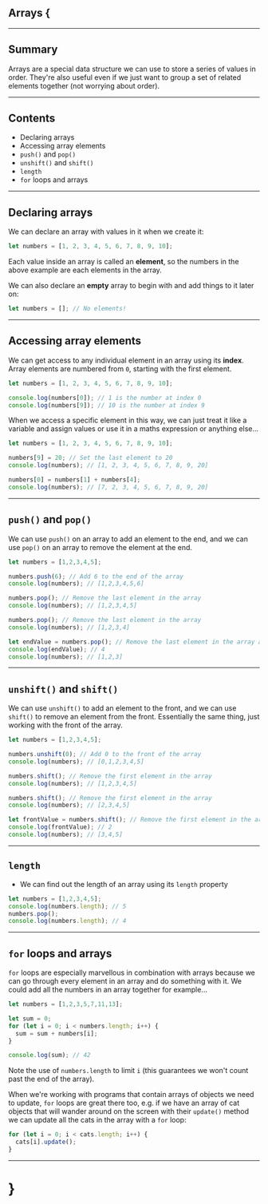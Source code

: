 ## Arrays {

---

## Summary

Arrays are a special data structure we can use to store a series of values in order. They're also useful even if we just want to group a set of related elements together (not worrying about order).

---

## Contents

* Declaring arrays
* Accessing array elements
* `push()` and `pop()`
* `unshift()` and `shift()`
* `length`
* `for` loops and arrays

---

## Declaring arrays

We can declare an array with values in it when we create it:

```javascript
let numbers = [1, 2, 3, 4, 5, 6, 7, 8, 9, 10];
```

Each value inside an array is called an **element**, so the numbers in the above example are each elements in the array.

We can also declare an **empty** array to begin with and add things to it later on:

```javascript
let numbers = []; // No elements!
```

---

## Accessing array elements

We can get access to any individual element in an array using its **index**. Array elements are numbered from `0`, starting with the first element.

```javascript
let numbers = [1, 2, 3, 4, 5, 6, 7, 8, 9, 10];

console.log(numbers[0]); // 1 is the number at index 0
console.log(numbers[9]); // 10 is the number at index 9
```

When we access a specific element in this way, we can just treat it like a variable and assign values or use it in a maths expression or anything else...

```javascript
let numbers = [1, 2, 3, 4, 5, 6, 7, 8, 9, 10];

numbers[9] = 20; // Set the last element to 20
console.log(numbers); // [1, 2, 3, 4, 5, 6, 7, 8, 9, 20]

numbers[0] = numbers[1] + numbers[4];
console.log(numbers); // [7, 2, 3, 4, 5, 6, 7, 8, 9, 20]
```

---

## `push()` and `pop()`

We can use `push()` on an array to add an element to the end, and we can use `pop()` on an array to remove the element at the end.

```javascript
let numbers = [1,2,3,4,5];

numbers.push(6); // Add 6 to the end of the array
console.log(numbers); // [1,2,3,4,5,6]

numbers.pop(); // Remove the last element in the array
console.log(numbers); // [1,2,3,4,5]

numbers.pop(); // Remove the last element in the array
console.log(numbers); // [1,2,3,4]

let endValue = numbers.pop(); // Remove the last element in the array and store it
console.log(endValue); // 4
console.log(numbers); // [1,2,3]
```

---

## `unshift()` and `shift()`

We can use `unshift()` to add an element to the front, and we can use `shift()` to remove an element from the front. Essentially the same thing, just working with the front of the array.

```javascript
let numbers = [1,2,3,4,5];

numbers.unshift(0); // Add 0 to the front of the array
console.log(numbers); // [0,1,2,3,4,5]

numbers.shift(); // Remove the first element in the array
console.log(numbers); // [1,2,3,4,5]

numbers.shift(); // Remove the first element in the array
console.log(numbers); // [2,3,4,5]

let frontValue = numbers.shift(); // Remove the first element in the array and store it
console.log(frontValue); // 2
console.log(numbers); // [3,4,5]
```

---

## `length`

- We can find out the length of an array using its `length` property

```javascript
let numbers = [1,2,3,4,5];
console.log(numbers.length); // 5
numbers.pop();
console.log(numbers.length); // 4
```

---

## `for` loops and arrays

`for` loops are especially marvellous in combination with arrays because we can go through every element in an array and do something with it. We could add all the numbers in an array together for example...

```javascript
let numbers = [1,2,3,5,7,11,13];

let sum = 0;
for (let i = 0; i < numbers.length; i++) {
  sum = sum + numbers[i];
}

console.log(sum); // 42
```

Note the use of `numbers.length` to limit `i` (this guarantees we won't count past the end of the array).

When we're working with programs that contain arrays of objects we need to update, `for` loops are great there too, e.g. if we have an array of cat objects that will wander around on the screen with their `update()` method we can update all the cats in the array with a `for` loop:

```javascript
for (let i = 0; i < cats.length; i++) {
  cats[i].update();
}
```

---

# }
